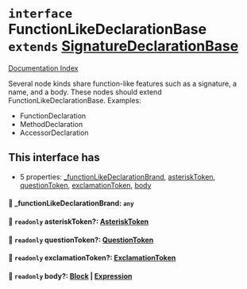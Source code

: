 # `interface` FunctionLikeDeclarationBase `extends` [SignatureDeclarationBase](../private.interface.SignatureDeclarationBase/README.md)

[Documentation Index](../README.md)

Several node kinds share function-like features such as a signature,
a name, and a body. These nodes should extend FunctionLikeDeclarationBase.
Examples:
- FunctionDeclaration
- MethodDeclaration
- AccessorDeclaration

## This interface has

- 5 properties:
[\_functionLikeDeclarationBrand](#-functionlikedeclarationbrand-any),
[asteriskToken](#-readonly-asterisktoken-asterisktoken),
[questionToken](#-readonly-questiontoken-questiontoken),
[exclamationToken](#-readonly-exclamationtoken-exclamationtoken),
[body](#-readonly-body-block--expression)


#### 📄 \_functionLikeDeclarationBrand: `any`



#### 📄 `readonly` asteriskToken?: [AsteriskToken](../private.type.AsteriskToken/README.md)



#### 📄 `readonly` questionToken?: [QuestionToken](../private.type.QuestionToken/README.md)



#### 📄 `readonly` exclamationToken?: [ExclamationToken](../private.type.ExclamationToken/README.md)



#### 📄 `readonly` body?: [Block](../private.interface.Block/README.md) | [Expression](../private.interface.Expression/README.md)



